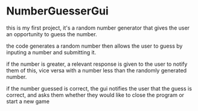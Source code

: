 # NumberGuesserGui
this is my first project, it's a random number generator that gives the user an opportunity to guess the number.

the code generates a random number then allows the user to guess by inputing a number and submitting it.

if the number is greater, a relevant response is given to the user to notify them of this, vice versa with a number less than the randomly generated number.

if the number guessed is correct, the gui notifies the user that the guess is correct, and asks them whether they would like to close the program or start a new game
